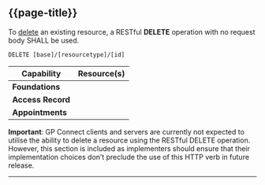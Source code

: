 ## {{page-title}}

To [delete](https://www.hl7.org/fhir/STU3/http.html#delete) an existing resource, a RESTful **DELETE** operation with no request body SHALL be used.

```
DELETE [base]/[resourcetype]/[id]
```

|Capability|Resource(s)|
|---|---|
|**Foundations**||
|**Access Record**||
|**Appointments**||

<div class="nhsd-a-box nhsd-a-box--bg-light-yellow nhsd-!t-margin-bottom-6 nhsd-t-body">
    <i class="fas fa-exclamation-triangle text-danger"></i> <b>Important</b>: GP Connect clients and servers are currently not expected to utilise the ability to delete a resource using the RESTful DELETE operation. However, this section is included as implementers should ensure that their implementation choices don’t preclude the use of this HTTP verb in future release.
</div>

---